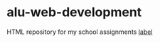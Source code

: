 # alu-web-development
HTML repository for my school assignments
[label](https://www.google.com/imgres?imgurl%3Dhttps%3A%2F%2Fupload.wikimedia.org%2Fwikipedia%2Fcommons%2F8%2F8c%2FCow_%2528Fleckvieh_breed%2529_Oeschinensee_Slaunger_2009-07-07.jpg%26tbnid%3DbfA08OHLCUGwiM%26vet%3D12ahUKEwizzMLmvZ3_AhUuFFkFHcXjArkQMygBegUIARDqAQ..i%26imgrefurl%3Dhttps%3A%2F%2Fen.wikipedia.org%2Fwiki%2FCattle%26docid%3DbQHwC8Dr7qayRM%26w%3D3872%26h%3D2592%26q%3Dcow%26ved%3D2ahUKEwizzMLmvZ3_AhUuFFkFHcXjArkQMygBegUIARDqAQ)